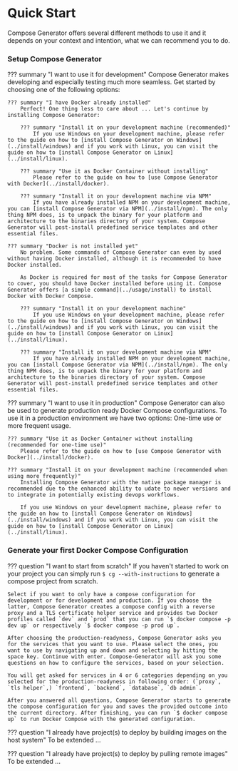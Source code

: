 # Quick Start

Compose Generator offers several different methods to use it and it depends on your context and intention, what we can recommend you to do.

### Setup Compose Generator

??? summary "I want to use it for development"
    Compose Generator makes developing and especially testing much more seamless. Get started by choosing one of the following options:

    ??? summary "I have Docker already installed"
        Perfect! One thing less to care about ... Let's continue by installing Compose Generator:

        ??? summary "Install it on your development machine (recommended)"
            If you use Windows on your development machine, please refer to the guide on how to [install Compose Generator on Windows](../install/windows) and if you work with Linux, you can visit the guide on how to [install Compose Generator on Linux](../install/linux).

        ??? summary "Use it as Docker Container without installing"
            Please refer to the guide on how to [use Compose Generator with Docker](../install/docker).

        ??? summary "Install it on your development machine via NPM"
            If you have already installed NPM on your development machine, you can [install Compose Generator via NPM](../install/npm). The only thing NPM does, is to unpack the binary for your platform and architecture to the binaries directory of your system. Compose Generator will post-install predefined service templates and other essential files.

    ??? summary "Docker is not installed yet"
        No problem. Some commands of Compose Generator can even by used without having Docker installed, although it is recommended to have Docker installed.

        As Docker is required for most of the tasks for Compose Generator to cover, you should have Docker installed before using it. Compose Generator offers [a simple command](../usage/install) to install Docker with Docker Compose.

        ??? summary "Install it on your development machine"
            If you use Windows on your development machine, please refer to the guide on how to [install Compose Generator on Windows](../install/windows) and if you work with Linux, you can visit the guide on how to [install Compose Generator on Linux](../install/linux).

        ??? summary "Install it on your development machine via NPM"
            If you have already installed NPM on your development machine, you can [install Compose Generator via NPM](../install/npm). The only thing NPM does, is to unpack the binary for your platform and architecture to the binaries directory of your system. Compose Generator will post-install predefined service templates and other essential files.

??? summary "I want to use it in production"
    Compose Generator can also be used to generate production ready Docker Compose configurations. To use it in a production environment we have two options: One-time use or more frequent usage.

    ??? summary "Use it as Docker Container without installing (recommended for one-time use)"
        Please refer to the guide on how to [use Compose Generator with Docker](../install/docker).

    ??? summary "Install it on your development machine (recommended when using more frequently)"
        Installing Compose Generator with the native package manager is recommended due to the enhanced ability to udate to newer versions and to integrate in potentially existing devops workflows.

        If you use Windows on your development machine, please refer to the guide on how to [install Compose Generator on Windows](../install/windows) and if you work with Linux, you can visit the guide on how to [install Compose Generator on Linux](../install/linux).

<!--??? summary "I want to use it for CI/CD"
    You want to use it for development and do not have Docker installed-->

### Generate your first Docker Compose Configuration

??? question "I want to start from scratch"
    If you haven't started to work on your project you can simply run `$ cg --with-instructions` to generate a compose project from scratch.
    
    Select if you want to only have a compose configuration for development or for development and production. If you choose the latter, Compose Generator creates a compose config with a reverse proxy and a TLS certificate helper service and provides two Docker profiles called `dev` and `prod` that you can run `$ docker compose -p dev up` or respectively `$ docker compose -p prod up`.

    After choosing the production-readyness, Compose Generator asks you for the services that you want to use. Please select the ones, you want to use by navigating up and down and selecting by hitting the space key. Continue with enter. Compose-Generator will ask you some questions on how to configure the services, based on your selection.

    You will get asked for services in 4 or 6 categories depending on you selected for the production-readyness in following order: (`proxy`, `tls helper`,) `frontend`, `backend`, `database`, `db admin`.

    After you answered all questions, Compose Generator starts to generate the compose configuration for you and saves the provided outcome into the current directory. After finishing, you can run `$ docker compose up` to run Docker Compose with the generated configuration.

??? question "I already have project(s) to deploy by building images on the host system"
    To be extended ...

??? question "I already have project(s) to deploy by pulling remote images"
    To be extended ...